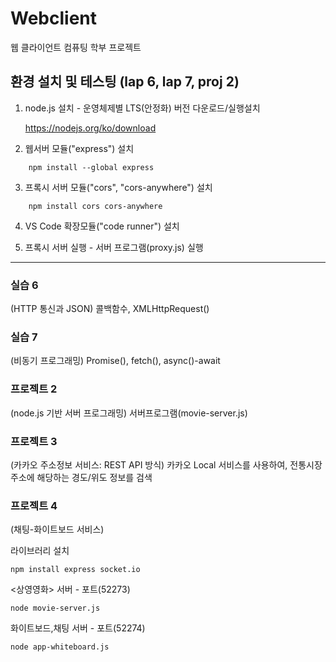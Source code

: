 # Webclient
웹 클라이언트 컴퓨팅 학부 프로젝트




## 환경 설치 및 테스팅 (lap 6, lap 7, proj 2)


1. node.js 설치 -  운영체제별 LTS(안정화) 버전 다운로드/실행설치
   
    https://nodejs.org/ko/download
   
2. 웹서버 모듈("express") 설치
```
    npm install --global express
```
3. 프록시 서버 모듈("cors", "cors-anywhere") 설치
```
    npm install cors cors-anywhere
```
4. VS Code 확장모듈("code runner") 설치
   

5. 프록시 서버 실행 - 서버 프로그램(proxy.js) 실행



***


### 실습 6
(HTTP 통신과 JSON)  콜백함수, XMLHttpRequest()

### 실습 7 
(비동기 프로그래밍)  Promise(), fetch(), async()-await

### 프로젝트 2
(node.js 기반 서버 프로그래밍)  서버프로그램(movie-server.js) 

### 프로젝트 3
(카카오 주소정보 서비스: REST API 방식) 카카오 Local 서비스를 사용하여, 전통시장 주소에 해당하는 경도/위도 정보를 검색

### 프로젝트 4
(채팅-화이트보드 서비스)


라이브러리 설치

    npm install express socket.io

<상영영화> 서버 - 포트(52273)

    node movie-server.js 

화이트보드,채팅 서버 -  포트(52274)

    node app-whiteboard.js   

